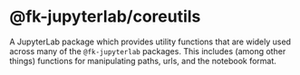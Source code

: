# @fk-jupyterlab/coreutils

A JupyterLab package which provides utility functions that are widely used across many
of the `@fk-jupyterlab` packages. This includes (among other things) functions for manipulating paths, urls, and the notebook format.
